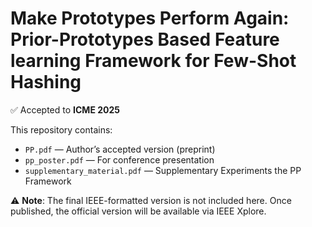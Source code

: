 # Make Prototypes Perform Again: Prior-Prototypes Based Feature learning Framework for Few-Shot Hashing

✅ Accepted to **ICME 2025**

This repository contains:
- `PP.pdf` — Author’s accepted version (preprint)
- `pp_poster.pdf` — For conference presentation
- `supplementary_material.pdf` — Supplementary Experiments the PP Framework

⚠️ **Note**: The final IEEE-formatted version is not included here. Once published, the official version will be available via IEEE Xplore.
